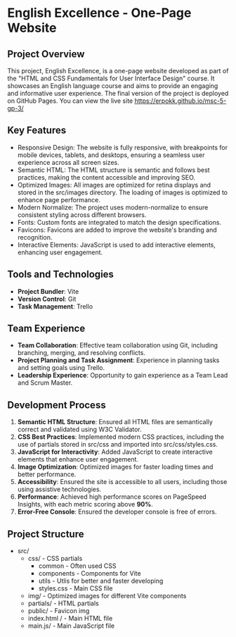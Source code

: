 # English Excellence - One-Page Website

## Project Overview

This project, English Excellence, is a one-page website developed as part of the "HTML and CSS Fundamentals for User Interface Design" course. It showcases an English language course and aims to provide an engaging and informative user experience.
The final version of the project is deployed on GitHub Pages. You can view the live site https://erpokk.github.io/msc-5-gp-3/

## Key Features

- Responsive Design: The website is fully responsive, with breakpoints for mobile devices, tablets, and desktops, ensuring a seamless user experience across all screen sizes.
- Semantic HTML: The HTML structure is semantic and follows best practices, making the content accessible and improving SEO.
- Optimized Images: All images are optimized for retina displays and stored in the src/images directory. The loading of images is optimized to enhance page performance.
- Modern Normalize: The project uses modern-normalize to ensure consistent styling across different browsers.
- Fonts: Custom fonts are integrated to match the design specifications.
- Favicons: Favicons are added to improve the website's branding and recognition.
- Interactive Elements: JavaScript is used to add interactive elements, enhancing user engagement.

## Tools and Technologies

- **Project Bundler**: Vite
- **Version Control**: Git
- **Task Management**: Trello

## Team Experience
- **Team Collaboration**: Effective team collaboration using Git, including branching, merging, and resolving conflicts.
- **Project Planning and Task Assignment**: Experience in planning tasks and setting goals using Trello.
- **Leadership Experience**: Opportunity to gain experience as a Team Lead and Scrum Master.

## Development Process

1. **Semantic HTML Structure**: Ensured all HTML files are semantically correct and validated using W3C Validator.
2. **CSS Best Practices**: Implemented modern CSS practices, including the use of partials stored in src/css and imported into src/css/styles.css.
3. **JavaScript for Interactivity**: Added JavaScript to create interactive elements that enhance user engagement.
4. **Image Optimization**: Optimized images for faster loading times and better performance.
5. **Accessibility**: Ensured the site is accessible to all users, including those using assistive technologies.
6. **Performance**: Achieved high performance scores on PageSpeed Insights, with each metric scoring above **90%**.
7. **Error-Free Console**: Ensured the developer console is free of errors.

## Project Structure

- src/
  - css/ - CSS partials
    - common - Often used CSS
    - components - Components for Vite
    - utils - Utlis for better and faster developing
    - styles.css - Main CSS file
  - img/ - Optimized images for different Vite components
  - partials/ - HTML partials
  - public/ - Favicon img
  - index.html / - Main HTML file
  - main.js/ - Main JavaScript file
  


